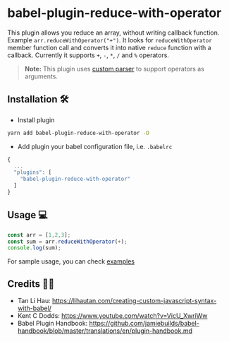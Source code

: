 # babel-plugin-reduce-with-operator

This plugin allows you reduce an array, without writing callback function. Example `arr.reduceWithOperator("+")`. It looks for `reduceWithOperator` member function call and converts it into native `reduce` function with a callback. Currently it supports `+`, `-`, `*`, `/` and `%` operators.

> **Note:** This plugin uses [custom parser](https://github.com/lakhansamani/babel/tree/operator-parser) to support operators as arguments. 

## Installation 🛠

- Install plugin

```bash
yarn add babel-plugin-reduce-with-operator -D
```

- Add plugin your babel configuration file, i.e. `.babelrc`

```js
{
  ...
  "plugins": [
    "babel-plugin-reduce-with-operator"
  ]
}

```

## Usage 💻

```js
const arr = [1,2,3];
const sum = arr.reduceWithOperator(+);
console.log(sum);
```

For sample usage, you can check [examples](https://github.com/lakhansamani/babel-plugin-reduce-with-operator/tree/master/examples)

## Credits 🙇‍♂️
* Tan Li Hau: https://lihautan.com/creating-custom-javascript-syntax-with-babel/
* Kent C Dodds: https://www.youtube.com/watch?v=VicU_XwriWw
* Babel Plugin Handbook: https://github.com/jamiebuilds/babel-handbook/blob/master/translations/en/plugin-handbook.md 

